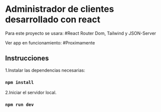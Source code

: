 # Administrador de clientes desarrollado con react

Para este proyecto se usara: #React Router Dom, Tailwind y JSON-Server

Ver app en funcionamiento:
#Proximamente

## Instrucciones

1.Instalar las dependencias necesarias:

### `npm install`

2.Iniciar el servidor local.

### `npm run dev`
